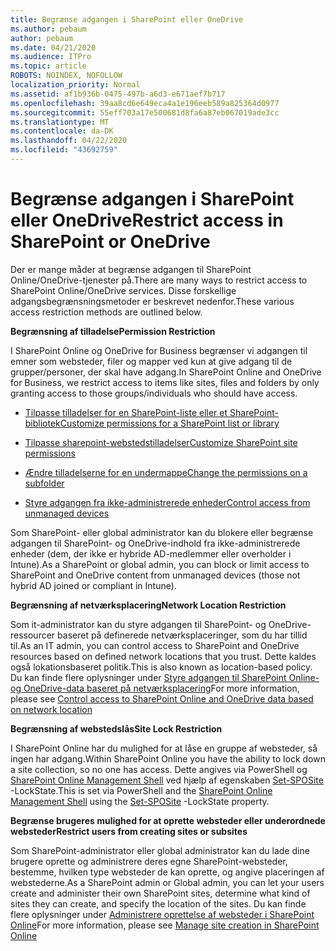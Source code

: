 ```yaml
---
title: Begrænse adgangen i SharePoint eller OneDrive
ms.author: pebaum
author: pebaum
ms.date: 04/21/2020
ms.audience: ITPro
ms.topic: article
ROBOTS: NOINDEX, NOFOLLOW
localization_priority: Normal
ms.assetid: af1b936b-0475-497b-a6d3-e671aef7b717
ms.openlocfilehash: 39aa8cd6e649eca4a1e196eeb589a825364d0977
ms.sourcegitcommit: 55eff703a17e500681d8fa6a87eb067019ade3cc
ms.translationtype: MT
ms.contentlocale: da-DK
ms.lasthandoff: 04/22/2020
ms.locfileid: "43692759"
---
```

# <a name="restrict-access-in-sharepoint-or-onedrive"></a><span data-ttu-id="c8893-102">Begrænse adgangen i SharePoint eller OneDrive</span><span class="sxs-lookup"><span data-stu-id="c8893-102">Restrict access in SharePoint or OneDrive</span></span>

<span data-ttu-id="c8893-103">Der er mange måder at begrænse adgangen til SharePoint Online/OneDrive-tjenester på.</span><span class="sxs-lookup"><span data-stu-id="c8893-103">There are many ways to restrict access to SharePoint Online/OneDrive services.</span></span> <span data-ttu-id="c8893-104">Disse forskellige adgangsbegrænsningsmetoder er beskrevet nedenfor.</span><span class="sxs-lookup"><span data-stu-id="c8893-104">These various access restriction methods are outlined below.</span></span> 

<span data-ttu-id="c8893-105">**Begrænsning af tilladelse**</span><span class="sxs-lookup"><span data-stu-id="c8893-105">**Permission Restriction**</span></span>

<span data-ttu-id="c8893-106">I SharePoint Online og OneDrive for Business begrænser vi adgangen til emner som websteder, filer og mapper ved kun at give adgang til de grupper/personer, der skal have adgang.</span><span class="sxs-lookup"><span data-stu-id="c8893-106">In SharePoint Online and OneDrive for Business, we restrict access to items like sites, files and folders by only granting access to those groups/individuals who should have access.</span></span>

- [<span data-ttu-id="c8893-107">Tilpasse tilladelser for en SharePoint-liste eller et SharePoint-bibliotek</span><span class="sxs-lookup"><span data-stu-id="c8893-107">Customize permissions for a SharePoint list or library</span></span>](https://support.office.com/article/Customize-permissions-for-a-SharePoint-list-or-library-02d770f3-59eb-4910-a608-5f84cc297782)

- [<span data-ttu-id="c8893-108">Tilpasse sharepoint-webstedstilladelser</span><span class="sxs-lookup"><span data-stu-id="c8893-108">Customize SharePoint site permissions</span></span>](https://docs.microsoft.com/sharepoint/customize-sharepoint-site-permissions)

- [<span data-ttu-id="c8893-109">Ændre tilladelserne for en undermappe</span><span class="sxs-lookup"><span data-stu-id="c8893-109">Change the permissions on a subfolder</span></span>](https://support.office.com/article/Change-the-permissions-on-a-subfolder-5427BD7C-F20A-4F75-8CF2-5359DD45A1A6)

- [<span data-ttu-id="c8893-110">Styre adgangen fra ikke-administrerede enheder</span><span class="sxs-lookup"><span data-stu-id="c8893-110">Control access from unmanaged devices</span></span>](https://docs.microsoft.com/sharepoint/control-access-from-unmanaged-devices)

<span data-ttu-id="c8893-111">Som SharePoint- eller global administrator kan du blokere eller begrænse adgangen til SharePoint- og OneDrive-indhold fra ikke-administrerede enheder (dem, der ikke er hybride AD-medlemmer eller overholder i Intune).</span><span class="sxs-lookup"><span data-stu-id="c8893-111">As a SharePoint or global admin, you can block or limit access to SharePoint and OneDrive content from unmanaged devices (those not hybrid AD joined or compliant in Intune).</span></span>

<span data-ttu-id="c8893-112">**Begrænsning af netværksplacering**</span><span class="sxs-lookup"><span data-stu-id="c8893-112">**Network Location Restriction**</span></span>

<span data-ttu-id="c8893-113">Som it-administrator kan du styre adgangen til SharePoint- og OneDrive-ressourcer baseret på definerede netværksplaceringer, som du har tillid til.</span><span class="sxs-lookup"><span data-stu-id="c8893-113">As an IT admin, you can control access to SharePoint and OneDrive resources based on defined network locations that you trust.</span></span> <span data-ttu-id="c8893-114">Dette kaldes også lokationsbaseret politik.</span><span class="sxs-lookup"><span data-stu-id="c8893-114">This is also known as location-based policy.</span></span> <span data-ttu-id="c8893-115">Du kan finde flere oplysninger under [Styre adgangen til SharePoint Online- og OneDrive-data baseret på netværksplacering](https://docs.microsoft.com/sharepoint/control-access-based-on-network-location)</span><span class="sxs-lookup"><span data-stu-id="c8893-115">For more information, please see [Control access to SharePoint Online and OneDrive data based on network location](https://docs.microsoft.com/sharepoint/control-access-based-on-network-location)</span></span>

<span data-ttu-id="c8893-116">**Begrænsning af webstedslås**</span><span class="sxs-lookup"><span data-stu-id="c8893-116">**Site Lock Restriction**</span></span> 

<span data-ttu-id="c8893-117">I SharePoint Online har du mulighed for at låse en gruppe af websteder, så ingen har adgang.</span><span class="sxs-lookup"><span data-stu-id="c8893-117">Within SharePoint Online you have the ability to lock down a site collection, so no one has access.</span></span> <span data-ttu-id="c8893-118">Dette angives via PowerShell og [SharePoint Online Management Shell](https://docs.microsoft.com/powershell/sharepoint/sharepoint-online/connect-sharepoint-online?view=sharepoint-ps) ved hjælp af egenskaben [Set-SPOSite](https://docs.microsoft.com/powershell/module/sharepoint-online/set-sposite?view=sharepoint-ps) -LockState.</span><span class="sxs-lookup"><span data-stu-id="c8893-118">This is set via PowerShell and the [SharePoint Online Management Shell](https://docs.microsoft.com/powershell/sharepoint/sharepoint-online/connect-sharepoint-online?view=sharepoint-ps) using the [Set-SPOSite](https://docs.microsoft.com/powershell/module/sharepoint-online/set-sposite?view=sharepoint-ps) -LockState property.</span></span>

<span data-ttu-id="c8893-119">**Begrænse brugeres mulighed for at oprette websteder eller underordnede websteder**</span><span class="sxs-lookup"><span data-stu-id="c8893-119">**Restrict users from creating sites or subsites**</span></span>

<span data-ttu-id="c8893-120">Som SharePoint-administrator eller global administrator kan du lade dine brugere oprette og administrere deres egne SharePoint-websteder, bestemme, hvilken type websteder de kan oprette, og angive placeringen af webstederne.</span><span class="sxs-lookup"><span data-stu-id="c8893-120">As a SharePoint admin or Global admin, you can let your users create and administer their own SharePoint sites, determine what kind of sites they can create, and specify the location of the sites.</span></span> <span data-ttu-id="c8893-121">Du kan finde flere oplysninger under [Administrere oprettelse af websteder i SharePoint Online](https://docs.microsoft.com/sharepoint/manage-site-creation)</span><span class="sxs-lookup"><span data-stu-id="c8893-121">For more information, please see [Manage site creation in SharePoint Online](https://docs.microsoft.com/sharepoint/manage-site-creation)</span></span>

